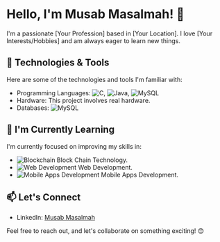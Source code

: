 # Hello, I'm Musab Masalmah! 👋

I'm a passionate [Your Profession] based in [Your Location]. I love [Your Interests/Hobbies] and am always eager to learn new things.

## 🔧 Technologies & Tools

Here are some of the technologies and tools I'm familiar with:

- Programming Languages: ![C](https://img.shields.io/badge/C-00599C?style=for-the-badge&logo=c&logoColor=white), ![Java](https://img.shields.io/badge/Java-ED8B00?style=for-the-badge&logo=java&logoColor=white), ![MySQL](https://img.shields.io/badge/MySQL-00000F?style=for-the-badge&logo=mysql&logoColor=white)
- Hardware: This project involves real hardware.
- Databases: ![MySQL](https://img.shields.io/badge/MySQL-00000F?style=for-the-badge&logo=mysql&logoColor=white)

## 🌱 I'm Currently Learning

I'm currently focused on improving my skills in:

- ![Blockchain](https://img.shields.io/badge/Blockchain-121D33?style=for-the-badge&logo=blockchain-dot-com&logoColor=white) Block Chain Technology.
- ![Web Development](https://img.shields.io/badge/Web_Development-0078D4?style=for-the-badge&logo=html5&logoColor=white) Web Development.
- ![Mobile Apps Development](https://img.shields.io/badge/Mobile_Apps_Development-3DDC84?style=for-the-badge&logo=react&logoColor=white) Mobile Apps Development.

## 📫 Let's Connect

- LinkedIn: [Musab Masalmah](https://www.linkedin.com/in/musab-masalmah-b992042b8)

Feel free to reach out, and let's collaborate on something exciting! 😊
